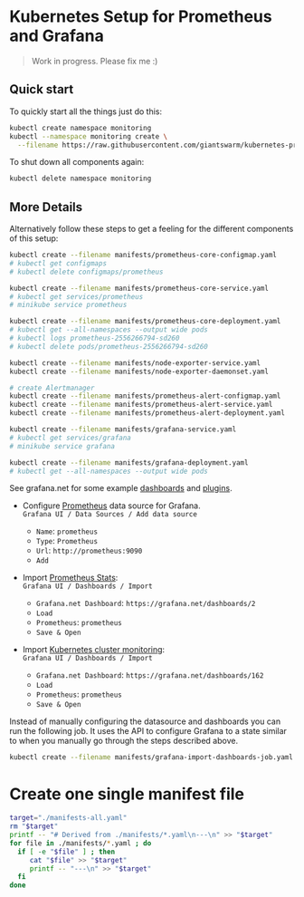 # Kubernetes Setup for Prometheus and Grafana

> Work in progress. Please fix me :)

## Quick start

To quickly start all the things just do this:
```bash
kubectl create namespace monitoring
kubectl --namespace monitoring create \
  --filename https://raw.githubusercontent.com/giantswarm/kubernetes-prometheus/master/manifests-all.yaml
```

To shut down all components again:
```bash
kubectl delete namespace monitoring
```


## More Details

Alternatively follow these steps to get a feeling for the different components of this setup:

```bash
kubectl create --filename manifests/prometheus-core-configmap.yaml
# kubectl get configmaps
# kubectl delete configmaps/prometheus

kubectl create --filename manifests/prometheus-core-service.yaml
# kubectl get services/prometheus
# minikube service prometheus

kubectl create --filename manifests/prometheus-core-deployment.yaml
# kubectl get --all-namespaces --output wide pods
# kubectl logs prometheus-2556266794-sd260
# kubectl delete pods/prometheus-2556266794-sd260

kubectl create --filename manifests/node-exporter-service.yaml
kubectl create --filename manifests/node-exporter-daemonset.yaml

# create Alertmanager
kubectl create --filename manifests/prometheus-alert-configmap.yaml
kubectl create --filename manifests/prometheus-alert-service.yaml
kubectl create --filename manifests/prometheus-alert-deployment.yaml

kubectl create --filename manifests/grafana-service.yaml
# kubectl get services/grafana
# minikube service grafana

kubectl create --filename manifests/grafana-deployment.yaml
# kubectl get --all-namespaces --output wide pods
```

See grafana.net for some example [dashboards](https://grafana.net/dashboards) and [plugins](https://grafana.net/plugins).

- Configure [Prometheus](https://grafana.net/plugins/prometheus) data source for Grafana.<br/>
`Grafana UI / Data Sources / Add data source`
  - `Name`: `prometheus`
  - `Type`: `Prometheus`
  - `Url`: `http://prometheus:9090`
  - `Add`

- Import [Prometheus Stats](https://grafana.net/dashboards/2):<br/>
  `Grafana UI / Dashboards / Import`
  - `Grafana.net Dashboard`: `https://grafana.net/dashboards/2`
  - `Load`
  - `Prometheus`: `prometheus`
  - `Save & Open`

- Import [Kubernetes cluster monitoring](https://grafana.net/dashboards/162):<br/>
  `Grafana UI / Dashboards / Import`
  - `Grafana.net Dashboard`: `https://grafana.net/dashboards/162`
  - `Load`
  - `Prometheus`: `prometheus`
  - `Save & Open`

Instead of manually configuring the datasource and dashboards you can run the following job. It uses the API to configure Grafana to a state similar to when you manually go through the steps described above.

```bash
kubectl create --filename manifests/grafana-import-dashboards-job.yaml
```


# Create one single manifest file

```bash
target="./manifests-all.yaml"
rm "$target"
printf -- "# Derived from ./manifests/*.yaml\n---\n" >> "$target"
for file in ./manifests/*.yaml ; do
  if [ -e "$file" ] ; then
     cat "$file" >> "$target"
     printf -- "---\n" >> "$target"
  fi
done
```
